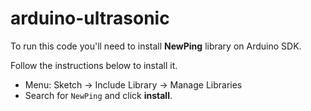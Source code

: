 # arduino-ultrasonic

To run this code you'll need to install **NewPing** library on Arduino SDK.

Follow the instructions below to install it.

* Menu: Sketch -> Include Library -> Manage Libraries
* Search for `NewPing` and click **install**.
